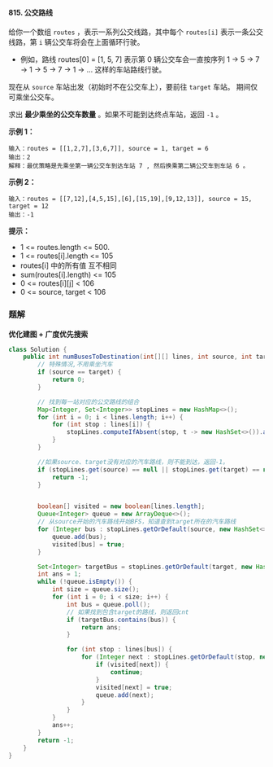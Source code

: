 #### 815. 公交路线

给你一个数组 `routes` ，表示一系列公交线路，其中每个 `routes[i]` 表示一条公交线路，第 `i` 辆公交车将会在上面循环行驶。

* 例如，路线 routes[0] = [1, 5, 7] 表示第 0 辆公交车会一直按序列 1 -> 5 -> 7 -> 1 -> 5 -> 7 -> 1 -> ... 这样的车站路线行驶。


现在从 `source` 车站出发（初始时不在公交车上），要前往 `target` 车站。 期间仅可乘坐公交车。

求出 **最少乘坐的公交车数量** 。如果不可能到达终点车站，返回 `-1` 。

**示例 1：**

```shell
输入：routes = [[1,2,7],[3,6,7]], source = 1, target = 6
输出：2
解释：最优策略是先乘坐第一辆公交车到达车站 7 , 然后换乘第二辆公交车到车站 6 。 
```

**示例 2：**

```shell
输入：routes = [[7,12],[4,5,15],[6],[15,19],[9,12,13]], source = 15, target = 12
输出：-1
```

**提示：**

* 1 <= routes.length <= 500.
* 1 <= routes[i].length <= 105
* routes[i] 中的所有值 互不相同
* sum(routes[i].length) <= 105
* 0 <= routes[i][j] < 106
* 0 <= source, target < 106

### 题解

**优化建图 + 广度优先搜索**

```java
class Solution {
    public int numBusesToDestination(int[][] lines, int source, int target) {
        // 特殊情况,不用乘坐汽车
        if (source == target) {
            return 0;
        }

        // 找到每一站对应的公交路线的组合
        Map<Integer, Set<Integer>> stopLines = new HashMap<>();
        for (int i = 0; i < lines.length; i++) {
            for (int stop : lines[i]) {
                stopLines.computeIfAbsent(stop, t -> new HashSet<>()).add(i);
            }
        }

        //如果source、target没有对应的汽车路线，则不能到达，返回-1。
        if (stopLines.get(source) == null || stopLines.get(target) == null) {
            return -1;
        }


        boolean[] visited = new boolean[lines.length];
        Queue<Integer> queue = new ArrayDeque<>();
        // 从source开始的汽车路线开始BFS，知道查到target所在的汽车路线
        for (Integer bus : stopLines.getOrDefault(source, new HashSet<>())) {
            queue.add(bus);
            visited[bus] = true;
        }

        Set<Integer> targetBus = stopLines.getOrDefault(target, new HashSet<>());
        int ans = 1;
        while (!queue.isEmpty()) {
            int size = queue.size();
            for (int i = 0; i < size; i++) {
                int bus = queue.poll();
                // 如果找到包含target的路线，则返回cnt
                if (targetBus.contains(bus)) {
                    return ans;
                }

                for (int stop : lines[bus]) {
                    for (Integer next : stopLines.getOrDefault(stop, new HashSet<>())) {
                        if (visited[next]) {
                            continue;
                        }
                        visited[next] = true;
                        queue.add(next);
                    }
                }
            }
            ans++;
        }
        return -1;
    }
}
```

